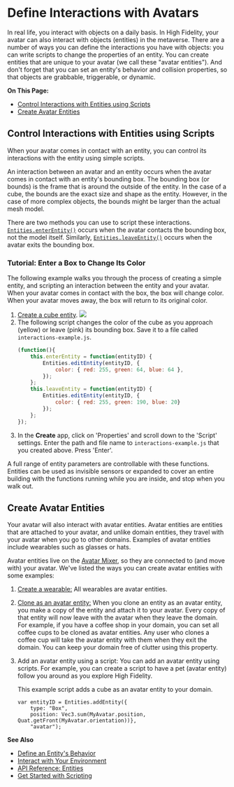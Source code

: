 # Define Interactions with Avatars

In real life, you interact with objects on a daily basis. In High Fidelity, your avatar can also interact with objects (entities) in the metaverse. There are a number of ways you can define the interactions you have with objects: you can write scripts to change the properties of an entity. You can create entities that are unique to your avatar (we call these "avatar entities"). And don't forget that you can set an entity's behavior and collision properties, so that objects are grabbable, triggerable, or dynamic.

**On This Page:**
+ [Control Interactions with Entities using Scripts](#control-interactions-with-entities-using-Scripts)
+ [Create Avatar Entities](#create-avatar-entities)

## Control Interactions with Entities using Scripts

When your avatar comes in contact with an entity, you can control its interactions with the entity using simple scripts. 

An interaction between an avatar and an entity occurs when the avatar comes in contact with an entity's bounding box. The bounding box (or bounds) is the frame that is around the outside of the entity. In the case of a cube, the bounds are the exact size and shape as the entity. However, in the case of more complex objects, the bounds might be larger than the actual mesh model.  

There are two methods you can use to script these interactions. [`Entities.enterEntity()`](https://apidocs.highfidelity.com/Entities.html#.enterEntity) occurs when the avatar contacts the bounding box, not the model itself. Similarly, [`Entities.leaveEntity()`](https://apidocs.highfidelity.com/Entities.html#.leaveEntity) occurs when the avatar exits the bounding box.

### Tutorial: Enter a Box to Change Its Color

The following example walks you through the process of creating a simple entity, and scripting an interaction between the entity and your avatar. When your avatar comes in contact with the box, the box will change color. When your avatar moves away, the box will return to its original color. 

1. [Create a cube entity](create-entities.html).  ![](_images/add-entity.png)
2. The following script changes the color of the cube as you approach (yellow) or leave (pink) its bounding box. Save it to a file called `interactions-example.js`.
    ```javascript
    (function(){
        this.enterEntity = function(entityID) {
            Entities.editEntity(entityID, {
                color: { red: 255, green: 64, blue: 64 },
            });
        };
        this.leaveEntity = function(entityID) {
            Entities.editEntity(entityID, { 
                color: { red: 255, green: 190, blue: 20}
            });
        };
    });
    ```
3. In the **Create** app, click on 'Properties' and scroll down to the 'Script' settings. Enter the path and file name to `interactions-example.js` that you created above. Press 'Enter'. 

A full range of entity parameters are controllable with these functions. Entities can be used as invisible sensors or expanded to cover an entire building with the functions running while you are inside, and stop when you walk out.


## Create Avatar Entities

Your avatar will also interact with avatar entities. Avatar entities are entities that are attached to your avatar, and unlike domain entities, they travel with your avatar when you go to other domains. Examples of avatar entities include wearables such as glasses or hats.

Avatar entities live on the [Avatar Mixer](../../explore/get-started/architecture.html#assignment-clients), so they are connected to (and move with) your avatar. We've listed the ways you can create avatar entities with some examples:

1. [Create a wearable:](../wearables.html) All wearables are avatar entities. 
2. [Clone as an avatar entity:](entity-behavior.html#make-an-entity-cloneable) When you clone an entity as an avatar entity, you make a copy of the entity and attach it to your avatar. Every copy of that entity will now leave with the avatar when they leave the domain. For example, if you have a coffee shop in your domain, you can set all coffee cups to be cloned as avatar entities. Any user who clones a coffee cup will take the avatar entity with them when they exit the domain. You can keep your domain free of clutter using this property.
3. Add an avatar entity using a script: You can add an avatar entity using scripts. For example, you can create a script to have a pet (avatar entity) follow you around as you explore High Fidelity. 

    This example script adds a cube as an avatar entity to your domain. 
    ```
    var entityID = Entities.addEntity({
        type: "Box",
        position: Vec3.sum(MyAvatar.position, Quat.getFront(MyAvatar.orientation))},
        "avatar");
    ```




**See Also**

+ [Define an Entity's Behavior](entity-behavior.html)
+ [Interact with Your Environment](../../explore/interact.html)
+ [API Reference: Entities](https://apidocs.highfidelity.com/Entities.html)
+ [Get Started with Scripting](../../script/get-started-with-scripting.html)
